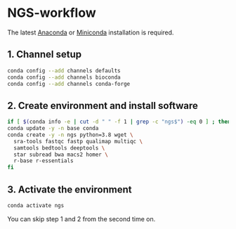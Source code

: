 # NGS-workflow

The latest [Anaconda](https://docs.anaconda.com/anaconda/install/) or [Miniconda](https://docs.conda.io/projects/conda/en/latest/user-guide/install/) installation is required.

## 1. Channel setup

```bash
conda config --add channels defaults
conda config --add channels bioconda
conda config --add channels conda-forge
```

## 2. Create environment and install software

```bash
if [ $(conda info -e | cut -d " " -f 1 | grep -c "ngs$") -eq 0 ] ; then
conda update -y -n base conda
conda create -y -n ngs python=3.8 wget \
  sra-tools fastqc fastp qualimap multiqc \
  samtools bedtools deeptools \
  star subread bwa macs2 homer \
  r-base r-essentials
fi
```

## 3. Activate the environment
```bash
conda activate ngs
```
You can skip step 1 and 2 from the second time on.

